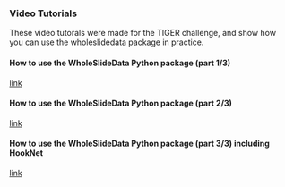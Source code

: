 ### Video Tutorials

These video tutorals were made for the TIGER challenge, and show how you can use the wholeslidedata package in practice.


<h4 class="">How to use the WholeSlideData Python package (part 1/3)</h4><p>

<a href="https://rumc-gcorg-p-public.s3.amazonaws.com/i/2022/01/21/Tutorial+-+Wholeslidedata+Introduction.mp4">link</a></p>

<h4 class="">How to use the WholeSlideData Python package (part 2/3)</h4><p>

<a href="https://rumc-gcorg-p-public.s3.amazonaws.com/i/2022/01/21/Tutorial+-+Wholeslidedata+Detection(1).mp4">link</a></p>

<h4 class="">How to use the WholeSlideData Python package (part 3/3) including HookNet</h4><p>

<a href="https://rumc-gcorg-p-public.s3.amazonaws.com/i/2022/01/21/Tutorial+-+Wholeslidedata+Training+Pipeline.mp4">link</a></p>
